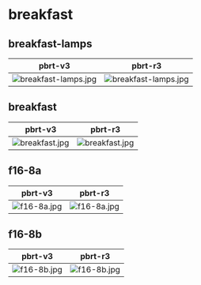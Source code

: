 # breakfast
## breakfast-lamps
|pbrt-v3|pbrt-r3|
|---|---|
|![breakfast-lamps.jpg](../v3/breakfast/breakfast-lamps.jpg)|![breakfast-lamps.jpg](../r3/breakfast/breakfast-lamps.jpg)|
## breakfast
|pbrt-v3|pbrt-r3|
|---|---|
|![breakfast.jpg](../v3/breakfast/breakfast.jpg)|![breakfast.jpg](../r3/breakfast/breakfast.jpg)|
## f16-8a
|pbrt-v3|pbrt-r3|
|---|---|
|![f16-8a.jpg](../v3/breakfast/f16-8a.jpg)|![f16-8a.jpg](../r3/breakfast/f16-8a.jpg)|
## f16-8b
|pbrt-v3|pbrt-r3|
|---|---|
|![f16-8b.jpg](../v3/breakfast/f16-8b.jpg)|![f16-8b.jpg](../r3/breakfast/f16-8b.jpg)|
